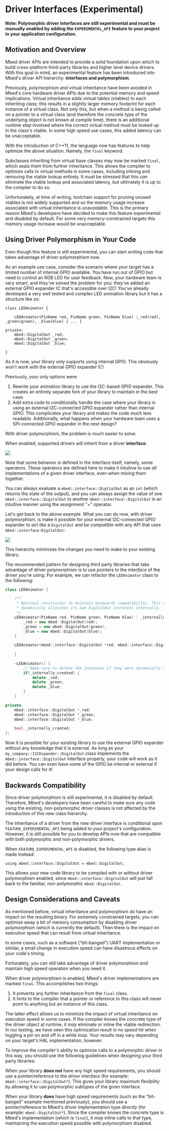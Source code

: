 # Driver Interfaces (Experimental)

**Note: Polymorphic driver interfaces are still experimental and must be manually enabled by adding the `EXPERIMENTAL_API` feature to your project in your application configuration.**

## Motivation and Overview

Mbed driver APIs are intended to provide a solid foundation upon which to build cross-platform third-party libraries and higher level device drivers. With this goal in mind, an experimental feature has been introduced into Mbed's driver API hierarchy: **interfaces and polymorphism**.

Previously, polymorphism and virtual inheritance have been avoided in Mbed's core hardware driver APIs due to the potential memory and speed implications. Virtual inheritance adds virtual tables (vtables) to each inheriting class; this results in a slightly larger memory footprint for each instance of a virtual class. Not only this, but when a method is being called on a pointer to a virtual class (and therefore the concrete type of the underlying object is not known at compile time), there is an additional runtime step involved where the correct virtual method must be looked up in the class's vtable. In some high speed use cases, this added latency can be unacceptable.

With the introduction of C++11, the language now has features to help optimize the above situation. Namely, the `final` keyword.

Subclasses inheriting from virtual base classes may now be marked `final`, which seals them from further inheritance. This allows the compiler to optimize calls to virtual methods in some cases, including inlining and removing the vtable lookup entirely. It must be stressed that this _can_ eliminate the vtable lookup and associated latency, but ultimately it is up to the compiler to do so.

Unfortunately, at time of writing, toolchain support for pruning unused vtables is not widely supported and so the memory usage increase associated with virtual inheritance is unavoidable. This is the primary reason Mbed's developers have decided to make this feature experimental and disabled by default. For some very memory-constrained targets this memory usage increase would be unacceptable.

## Using Driver Polymorphism in Your Code

Even though this feature is still experimental, you can start writing code that takes advantage of driver polymorphism now.

As an example use case, consider the scenario where your target has a limited number of internal GPIO available. You have run out of GPIO but need to control an RGB LED for user feedback. Now, your hardware team is very smart, and they've solved the problem for you: they've added an external GPIO expander IC that's accessible over I2C! You've already developed a very well tested and complex LED animation library but it has a structure like so:

```
class LEDAnimator {

    LEDAnimator(PinName red, PinName green, PinName blue) :_red(red), _green(green), _blue(blue) { ... }

private:
    mbed::DigitalOut _red;
    mbed::DigitalOut _green;
    mbed::DigitalOut _blue;

}
```

As it is now, your library only supports using internal GPIO. This obviously won't work with the external GPIO expander IC!

Previously, your only options were:

1. Rewrite your animation library to use the I2C-based GPIO expander. This creates an entirely separate fork of your library to maintain in the best case.
2. Add extra code to conditionally handle the case where your library is using an external I2C-connected GPIO expander rather than internal GPIO. This complicates your library and makes the code much less readable. Additionally, what happens when your hardware team uses a SPI-connected GPIO expander in the next design?

With driver polymorphism, the problem is much easier to solve.

When enabled, supported drivers will inherit from a driver **interface**:

<span class="images">![](../../images/driver_interface_diagram.png)

Note that some behavior _is_ defined in the interface itself, namely, some operators. These operators are defined here to make it intuitive to use _all_ implementations of a given driver interface, even when mixing them together.

You can always evaluate a `mbed::interface::DigtialOut` as an `int` (which returns the state of the output), and you can always assign the value of one `mbed::interface::DigitalOut` to another `mbed::interface::DigitalOut` in an intuitive manner using the assignment "=" operator.

Let's get back to the above example. What you can do now, with driver polymorphism, is make it possible for your external I2C-connected GPIO expander to _act like_ a `DigitalOut` and _be compatible_ with any API that uses `mbed::interface:DigitalOut`:

<span class="images">![](../../images/driver_polymorphism_example.png)

This hierarchy minimizes the changes you need to make to your existing library.

The recommended pattern for designing third party libraries that take advantage of driver polymorphism is to use _pointers_ to the _interface_ of the driver you're using. For example, we can refactor the `LEDAnimator` class to the following:

```c++
class LEDAnimator {

    /**
     * Optional constructor to maintain backwards compatibility. This constructor
     * dynamically allocates its own DigitalOut instances internally.
     */
    LEDAnimator(PinName red, PinName green, PinName blue) : _internally_created(true) {
        _red = new mbed::DigitalOut(red);
        _green = new mbed::DigitalOut(green);
        _blue = new mbed::DigitalOut(blue);
    }

    LEDAnimator(mbed::interface::DigitalOut *red, mbed::interface::DigitalOut *green, mbed::interface::DigitalOut *blue) : _red(red), _green(green), _blue(blue), _internally_created(false) {
    
    }

    ~LEDAnimator() {
        // Make sure to delete the instances if they were dynamically allocated!
        if(_internally_created) {
            delete _red;
            delete _green;
            delete _blue;
        }
    }

private:
    mbed::interface::DigitalOut *_red;
    mbed::interface::DigitalOut *_green;
    mbed::interface::DigitalOut *_blue;

    bool _internally_created;
};
```

Now it is possible for your existing library to use the external GPIO expander without any knowledge that it is external. As long as your `my_company::I2CExpander::DigitalOut` class implements the `mbed::interface::DigitalOut` interface properly, your code will work as it did before. You can even have some of the GPIO be internal or external if your design calls for it!

## Backwards Compatibility

Since driver polymorphism is still experimental, it is disabled by default. Therefore, Mbed's developers have been careful to make sure any code using the existing, non-polymorphic driver classes is not affected by the introduction of this new class hierarchy.

The inheritance of a driver from the new driver interface is conditional upon `FEATURE_EXPERIMENTAL_API` being added to your project's configuration. However, it is still possible for you to develop APIs now that are compatible with both polymorphic and non-polymorphic drivers.

When `FEATURE_EXPERIMENTAL_API` is disabled, the following type alias is made instead:

```
using mbed::interface::DigitalOut = mbed::DigitalOut;
```

This allows your new code library to be compiled with or without driver polymorphism enabled, since `mbed::interface::DigitalOut` will just fall back to the familiar, non-polymorphic `mbed::DigitalOut`.

## Design Considerations and Caveats

As mentioned before, virtual inheritance and polymorphism _do_ have an impact on the resulting binary. For extremely constrained targets, you can optimize away a bit of memory consumption by disabling driver polymorphism (which is currently the default). Then there is the impact on execution speed that can result from virtual inheritance.

In some cases, such as a software ("bit-banged") UART implementation or similar, a small change in execution speed can have disastrous effects on your code's timing.

Fortunately, you can still take advantage of driver polymorphism _and_ maintain high speed operation when you need it.

When driver polymorphism is enabled, Mbed's driver implementations are marked `final`. This accomplishes two things:

1. It prevents any further inheritance from the `final` class.
2. It hints to the compiler that a pointer or reference to this class will never point to anything but an instance of this class.

The latter effect allows us to minimize the impact of virtual inheritance on execution speed in some cases. If the compiler knows the concrete type of the driver object at runtime, it _may_ eliminate or inline the vtable redirection. In our testing, we have seen this optimization result in _no speed hit_ when toggling a pin on and off in a while loop. Your results may vary depending on your target's HAL implementation, however.

To improve the compiler's ability to optimize calls to a polymorphic driver in this way, you should use the following guidelines when designing your third party libraries:

When your library **does not** have any high speed requirements, you should use a pointer/reference to the _driver interface_ (for example: `mbed::interface::DigitalOut*`). This gives your library maximum flexibility by allowing it to use polymorphic subtypes of the given interface.

When your library **does** have high speed requirements (such as the "bit-banged" example mentioned previously), you should use a pointer/reference to Mbed's driver implementation type _directly_ (for example: `mbed::DigitalOut*`). Since the compiler knows the concrete type is Mbed's implementation (which is `final`), it _may_ inline calls to that type, maintaining the execution speed possible with polymorphism disabled.
